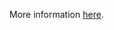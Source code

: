 More information [here](https://docs.prismacloud.io/en/enterprise-edition/policy-reference/azure-policies/azure-networking-policies/ensure-azure-app-service-slot-has-debugging-disabled).
